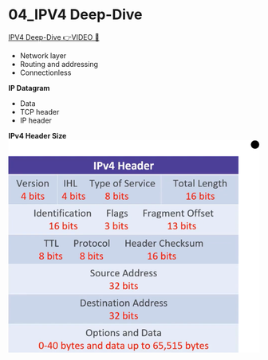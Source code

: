 # 04_IPV4 Deep-Dive

[IPV4 Deep-Dive 👉VIDEO &#128279;](https://codered.eccouncil.org/courseVideo/practical-wireshark?lessonId=b7e49894-a4ad-456b-baf3-d6a90111d443&finalAssessment=false)

- Network layer
- Routing and addressing
- Connectionless

**IP Datagram**

- Data
- TCP header
- IP header

**IPv4 Header Size**
![](img/ipv4Header.png)
